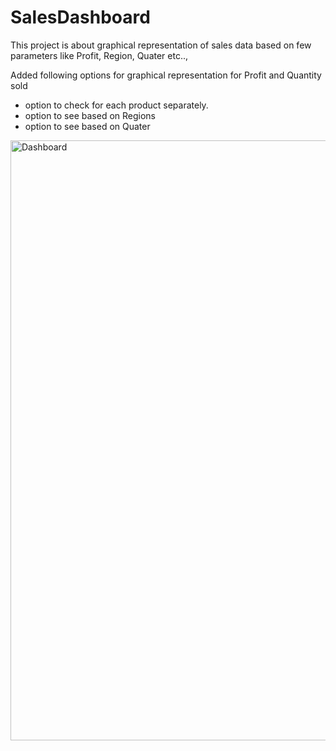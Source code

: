 # SalesDashboard
This project is about graphical representation of sales data based on few parameters like Profit, Region, Quater etc..,

Added following options for graphical representation for Profit and Quantity sold
  - option to check for each product separately.
  - option to see based on Regions
  - option to see based on Quater
  <img width="960" alt="Dashboard" src="https://user-images.githubusercontent.com/19603795/200496813-dd65b1fe-c358-4b85-9490-fab3ce5e9d59.PNG">

